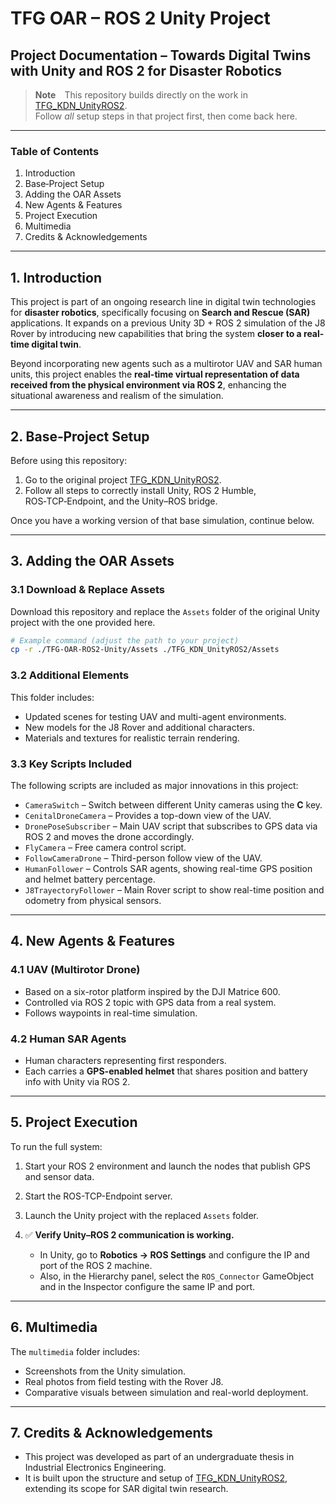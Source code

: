 # TFG OAR – ROS 2 Unity Project

## Project Documentation – Towards Digital Twins with Unity and ROS 2 for Disaster Robotics

> **Note** This repository builds directly on the work in  
> [TFG_KDN_UnityROS2](https://github.com/Kmdnb/TFG_KDN_UnityROS2/tree/main).  
> Follow *all* setup steps in that project first, then come back here.

---

### Table of Contents
1.  Introduction  
2.  Base‑Project Setup  
3.  Adding the OAR Assets  
4.  New Agents & Features  
5.  Project Execution  
6.  Multimedia  
7.  Credits & Acknowledgements

---

## 1. Introduction

This project is part of an ongoing research line in digital twin technologies for **disaster robotics**, specifically focusing on **Search and Rescue (SAR)** applications. It expands on a previous Unity 3D + ROS 2 simulation of the J8 Rover by introducing new capabilities that bring the system **closer to a real-time digital twin**.

Beyond incorporating new agents such as a multirotor UAV and SAR human units, this project enables the **real-time virtual representation of data received from the physical environment via ROS 2**, enhancing the situational awareness and realism of the simulation.

---

## 2. Base‑Project Setup

Before using this repository:

1. Go to the original project [TFG_KDN_UnityROS2](https://github.com/Kmdnb/TFG_KDN_UnityROS2/tree/main).
2. Follow all steps to correctly install Unity, ROS 2 Humble, ROS‑TCP‑Endpoint, and the Unity–ROS bridge.

Once you have a working version of that base simulation, continue below.

---

## 3. Adding the OAR Assets

### 3.1 Download & Replace Assets

Download this repository and replace the `Assets` folder of the original Unity project with the one provided here.

```bash
# Example command (adjust the path to your project)
cp -r ./TFG-OAR-ROS2-Unity/Assets ./TFG_KDN_UnityROS2/Assets
```

### 3.2 Additional Elements

This folder includes:

- Updated scenes for testing UAV and multi-agent environments.
- New models for the J8 Rover and additional characters.
- Materials and textures for realistic terrain rendering.

### 3.3 Key Scripts Included

The following scripts are included as major innovations in this project:

- `CameraSwitch` – Switch between different Unity cameras using the **C** key.
- `CenitalDroneCamera` – Provides a top-down view of the UAV.
- `DronePoseSubscriber` – Main UAV script that subscribes to GPS data via ROS 2 and moves the drone accordingly.
- `FlyCamera` – Free camera control script.
- `FollowCameraDrone` – Third-person follow view of the UAV.
- `HumanFollower` – Controls SAR agents, showing real-time GPS position and helmet battery percentage.
- `J8TrayectoryFollower` – Main Rover script to show real-time position and odometry from physical sensors.

---

## 4. New Agents & Features

### 4.1 UAV (Multirotor Drone)

- Based on a six-rotor platform inspired by the DJI Matrice 600.
- Controlled via ROS 2 topic with GPS data from a real system.
- Follows waypoints in real-time simulation.

### 4.2 Human SAR Agents

- Human characters representing first responders.
- Each carries a **GPS-enabled helmet** that shares position and battery info with Unity via ROS 2.

---

## 5. Project Execution

To run the full system:

1. Start your ROS 2 environment and launch the nodes that publish GPS and sensor data.
2. Start the ROS-TCP-Endpoint server.
3. Launch the Unity project with the replaced `Assets` folder.
4. ✅ **Verify Unity–ROS 2 communication is working.**

   - In Unity, go to **Robotics → ROS Settings** and configure the IP and port of the ROS 2 machine.
   - Also, in the Hierarchy panel, select the `ROS_Connector` GameObject and in the Inspector configure the same IP and port.

---

## 6. Multimedia

The `multimedia` folder includes:

- Screenshots from the Unity simulation.
- Real photos from field testing with the Rover J8.
- Comparative visuals between simulation and real-world deployment.

---

## 7. Credits & Acknowledgements

- This project was developed as part of an undergraduate thesis in Industrial Electronics Engineering.
- It is built upon the structure and setup of [TFG_KDN_UnityROS2](https://github.com/Kmdnb/TFG_KDN_UnityROS2/tree/main), extending its scope for SAR digital twin research.
